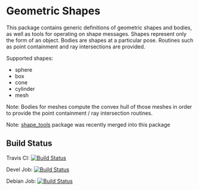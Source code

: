 # Geometric Shapes

This package contains generic definitions of geometric shapes and bodies, as well as tools for operating on shape messages.
Shapes represent only the form of an object.
Bodies are shapes at a particular pose. Routines such as point containment and ray intersections are provided.

Supported shapes:
- sphere
- box
- cone
- cylinder
- mesh

Note: Bodies for meshes compute the convex hull of those meshes in order to provide the point containment / ray intersection routines.

Note: [shape_tools](https://github.com/ros-planning/shape_tools) package was recently merged into this package

## Build Status

Travis CI: [![Build Status](https://travis-ci.org/ros-planning/geometric_shapes.svg?branch=indigo-devel)](https://travis-ci.org/ros-planning/geometric_shapes)

Devel Job: [![Build Status](http://build.ros.org/buildStatus/icon?job=Jbin_uT64__geometric_shapes__ubuntu_trusty_amd64__binary)](http://build.ros.org/view/Ibin_uT64/job/Jbin_uT64__geometric_shapes__ubuntu_trusty_amd64__binary/)

Debian Job: [![Build Status](http://build.ros.org/buildStatus/icon?job=Jdev__geometric_shapes__ubuntu_trusty_amd64)](http://build.ros.org/view/Idev/job/Jdev__geometric_shapes__ubuntu_trusty_amd64/)
